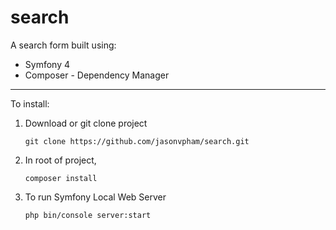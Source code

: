 # search

A search form built using:
* Symfony 4
* Composer - Dependency Manager

---

To install:

1. Download or git clone project
    ```
   git clone https://github.com/jasonvpham/search.git
    ```
    
2. In root of project,
    ```
   composer install
    ```
    
3. To run Symfony Local Web Server
    ```
    php bin/console server:start
    ```
